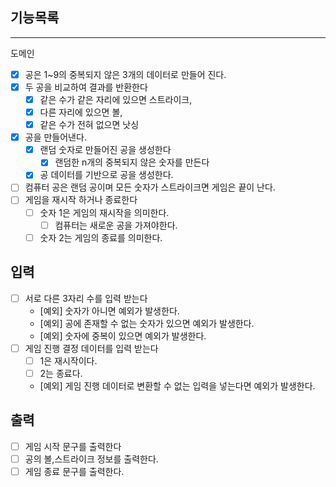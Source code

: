 ## 기능목록

---
도메인
- [x] 공은 1~9의 중복되지 않은 3개의 데이터로 만들어 진다.
- [x] 두 공을 비교하여 결과를 반환한다
  - [x] 같은 수가 같은 자리에 있으면 스트라이크,
  - [x] 다른 자리에 있으면 볼,
  - [x] 같은 수가 전혀 없으면 낫싱
- [x] 공을 만들어낸다.
  - [x] 랜덤 숫자로 만들어진 공을 생성한다
    - [x] 랜덤한 n개의 중복되지 않은 숫자를 만든다
  - [x] 공 데이터를 기반으로 공을 생성한다.
- [ ] 컴퓨터 공은 랜덤 공이며 모든 숫자가 스트라이크면 게임은 끝이 난다.
- [ ] 게임을 재시작 하거나 종료한다
  - [ ] 숫자 1은 게임의 재시작을 의미한다.
    - [ ] 컴퓨터는 새로운 공을 가져야한다.
  - [ ] 숫자 2는 게임의 종료를 의미한다.

## 입력
- [ ] 서로 다른 3자리 수를 입력 받는다
  - [예외] 숫자가 아니면 예외가 발생한다.
  - [예외] 공에 존재할 수 없는 숫자가 있으면 예외가 발생한다.
  - [예외] 숫자에 중복이 있으면 예외가 발생한다.
- [ ] 게임 진행 결정 데이터를 입력 받는다
  - [ ] 1은 재시작이다.
  - [ ] 2는 종료다.
  - [예외] 게임 진행 데이터로 변환할 수 없는 입력을 넣는다면 예외가 발생한다.

## 출력
- [ ] 게임 시작 문구를 출력한다
- [ ] 공의 볼,스트라이크 정보를 출력한다.
- [ ] 게임 종료 문구를 출력한다.